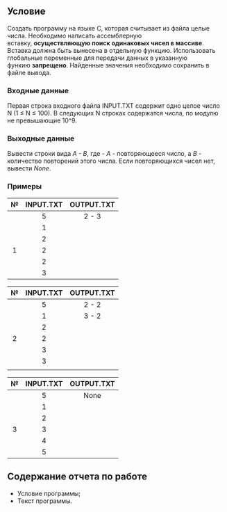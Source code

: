 ## Условие
Создать программу на языке С, которая считывает из файла целые числа.
Необходимо написать ассемблерную вставку, **осуществляющую поиск одинаковых чисел в массиве**. Вставка должна быть вынесена в отдельную функцию. Использовать глобальные переменные для передачи данных в указанную функию **запрещено**.
Найденные значения необходимо сохранить в файле вывода.

### Входные данные
Первая строка входного файла INPUT.TXT содержит одно целое число N (1 ≤ N ≤ 100).
В следующих N строках содержатся числа, по модулю не превышающие 10^9.

### Выходные данные
Вывести строки вида _A - B_, где - _A_ - повторяющееся число, а _B_ - количество повторений этого числа.
Если повторяющихся чисел нет, вывести _None_.

### Примеры
|  №  | INPUT.TXT | OUTPUT.TXT |
| :-: | :-------: | :--------: |
|     |     5     |   2 - 3    |
|     |     1     |            |
|     |     2     |            |
|  1  |     2     |            |
|     |     2     |            |
|     |     3     |            |

|  №  | INPUT.TXT | OUTPUT.TXT |
| :-: | :-------: | :--------: |
|     |     5     |   2 - 2    |
|     |     1     |   3 - 2    |
|     |     2     |            |
|  2  |     2     |            |
|     |     3     |            |
|     |     3     |            |
|     |           |            |

|№|INPUT.TXT|OUTPUT.TXT|
|:-:|:-:|:-:|
||5|None|
||1||
||2||
|3|3||
||4||
||5||

## Содержание отчета по работе
- Условие программы;
- Текст программы.
